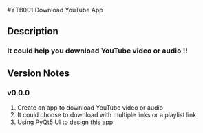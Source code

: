 #YTB001 Download YouTube App

## Description
### It could help you download YouTube video or audio !!

## Version Notes
### v0.0.0
  1. Create an app to download YouTube video or audio
  2. It could choose to download with multiple links or a playlist link
  3. Using PyQt5 UI to design this app

